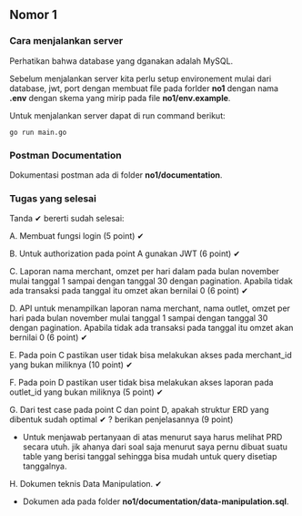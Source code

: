 ## Nomor 1

### Cara menjalankan server
Perhatikan bahwa database yang dganakan adalah MySQL. 

Sebelum menjalankan server kita perlu setup environement mulai dari database, jwt, port dengan membuat file pada forlder __no1__ dengan nama __.env__ dengan skema yang mirip pada file __no1/env.example__.

Untuk menjalankan server dapat di run command berikut:
```
go run main.go
```

### Postman Documentation
Dokumentasi postman ada di folder __no1/documentation__.

### Tugas yang selesai
Tanda ✔ bererti sudah selesai:

A. Membuat fungsi login (5 point) ✔

B. Untuk authorization pada point A gunakan JWT (6 point) ✔

C. Laporan nama merchant, omzet per hari dalam pada bulan november mulai tanggal 1
sampai dengan tanggal 30 dengan pagination. Apabila tidak ada transaksi pada tanggal itu
omzet akan bernilai 0 (6 point) ✔

D. API untuk menampilkan laporan nama merchant, nama outlet, omzet per hari pada bulan
november mulai tanggal 1 sampai dengan tanggal 30 dengan pagination. Apabila tidak ada
transaksi pada tanggal itu omzet akan bernilai 0 (6 point) ✔

E. Pada poin C pastikan user tidak bisa melakukan akses pada merchant_id yang bukan
miliknya (10 point) ✔

F. Pada poin D pastikan user tidak bisa melakukan akses laporan pada outlet_id yang bukan
miliknya (5 point) ✔

G. Dari test case pada point C dan point D, apakah struktur ERD yang dibentuk sudah optimal ✔
? berikan penjelasannya (9 point)
- Untuk menjawab pertanyaan di atas menurut saya harus melihat PRD secara utuh. jik ahanya dari soal saja menurut saya pernu dibuat suatu table yang berisi tanggal sehingga bisa mudah untuk query disetiap tanggalnya.

H. Dokumen teknis Data Manipulation. ✔
- Dokumen ada pada folder __no1/documentation/data-manipulation.sql__.